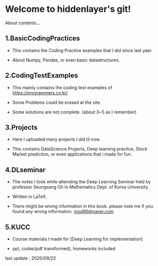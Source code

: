 Welcome to hiddenlayer's git!
========

About contents...

1.BasicCodingPractices
-------
* This contains the Coding Practice examples that I did since last yaer.

* About Numpy, Pandas, or even basic datastructures.


2.CodingTestExamples
----------
* This mainly contains the coding test examples of https://programmers.co.kr/

* Some Problems could be erased at the site.

* Some solutions are not complete. (about 3~5 as I remember)


3.Projects
---------
* Here I uploaded many projects I did til now.

* This contains DataScience Projects, Deep learning practice, Stock Market prediction, or even applications that i made for fun.


4.DLseminar
--------
* The notes I took while attending the Deep Learning Seminar held by professor Seungsang Oh in Mathematics Dept. of Korea University.

* Written in LaTeX. 

* There might be wrong information in this book. please note me if you found any wrong information. mod96@naver.com


5.KUCC
------
* Course materials I made for [Deep Learning for implementation]

* ppt, codes(pdf transformed), homeworks included



last update : 2020/09/22
